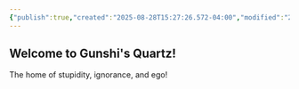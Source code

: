 ```yaml
---
{"publish":true,"created":"2025-08-28T15:27:26.572-04:00","modified":"2025-08-28T15:37:39.657-04:00","cssclasses":""}
---
```


## Welcome to Gunshi's Quartz!
The home of stupidity, ignorance, and ego!
